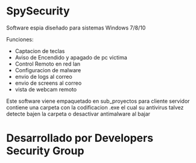 # SpySecurity

Software espia diseñado para sistemas Windows 7/8/10

Funciones:
- Captacion de teclas
- Aviso de Encendido y apagado de pc  victima
- Control Remoto en red lan
- Configuracion de malware
- envio de logs al correo 
- envio de screens al correo
- vista de webcam remoto

Este software viene empaquetado en sub_proyectos para cliente servidor
contiene una carpeta con la codificacion .exe el cual su antivirus talvez detecte bajen la carpeta o desactivar antimalware al bajar

# Desarrollado por Developers Security Group
